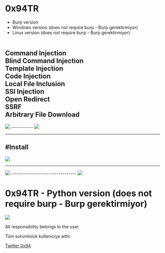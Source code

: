 
# 0x94TR

- Burp version<br>
- Windows version (does not require burp - Burp gerektirmiyor)<br>
- Linux version (does not require burp - Burp gerektirmiyor)<br><br>

Command Injection<br>
Blind Command Injection<br>
Template Injection<br>
Code Injection<br>
Local Fıle Inclusion<br>
SSI Injection<br>
Open Redirect<br>
SSRF<br>
Arbitrary File Download<br>
-----------

<img src="https://raw.githubusercontent.com/antichown/0x94TR/master/watch.gif">
-----------
<img src="https://raw.githubusercontent.com/antichown/0x94TR/master/watch2.gif">

-------------
#Install
-----------------------------
<img src="https://raw.githubusercontent.com/antichown/0x94TR/master/94_1.png">

---------------------------------

<img src="https://raw.githubusercontent.com/antichown/0x94TR/master/94_2.png">
---------------------------------

<img src="https://raw.githubusercontent.com/antichown/0x94TR/master/94_3.png">

# 0x94TR - Python version (does not require burp - Burp gerektirmiyor)

<img src="https://raw.githubusercontent.com/antichown/0x94TR/master/config.png">


All responsibility belongs to the user

Tüm sorumluluk kullanıcıya aittir.


<a href="https://twitter.com/0x94">Twitter 0x94</a>
